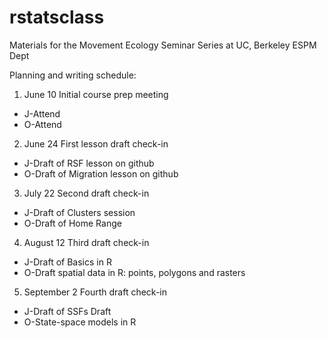 # rstatsclass
Materials for the Movement Ecology Seminar Series at UC, Berkeley ESPM Dept

Planning and writing schedule:
  
1. June 10	Initial course prep meeting  
* J-Attend	 
* O-Attend  
  
2. June 24	First lesson draft check-in	  
* J-Draft of RSF lesson on github  	  
* O-Draft of Migration lesson on github  
  
3. July 22	Second draft check-in	    
* J-Draft of Clusters session	    
* O-Draft of Home Range    
  
4. August 12	Third draft check-in	    
* J-Draft of Basics in R	  
* O-Draft spatial data in R: points, polygons and rasters  
  
5. September 2	Fourth draft check-in	    
* J-Draft of SSFs	Draft   
* O-State-space models in R  
